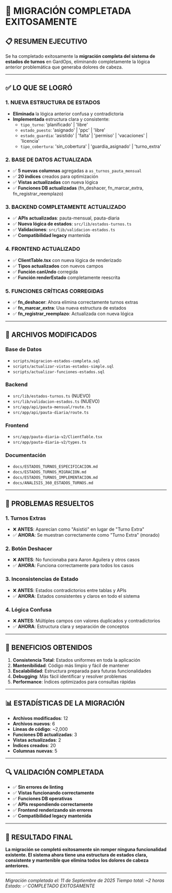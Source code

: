 # 🎉 MIGRACIÓN COMPLETADA EXITOSAMENTE

## 📋 **RESUMEN EJECUTIVO**

Se ha completado exitosamente la **migración completa del sistema de estados de turnos** en GardOps, eliminando completamente la lógica anterior problemática que generaba dolores de cabeza.

---

## ✅ **LO QUE SE LOGRÓ**

### **1. NUEVA ESTRUCTURA DE ESTADOS**
- **Eliminada** la lógica anterior confusa y contradictoria
- **Implementada** estructura clara y consistente:
  - `tipo_turno`: 'planificado' | 'libre'
  - `estado_puesto`: 'asignado' | 'ppc' | 'libre'
  - `estado_guardia`: 'asistido' | 'falta' | 'permiso' | 'vacaciones' | 'licencia'
  - `tipo_cobertura`: 'sin_cobertura' | 'guardia_asignado' | 'turno_extra'

### **2. BASE DE DATOS ACTUALIZADA**
- ✅ **5 nuevas columnas** agregadas a `as_turnos_pauta_mensual`
- ✅ **20 índices** creados para optimización
- ✅ **Vistas actualizadas** con nueva lógica
- ✅ **Funciones DB actualizadas** (fn_deshacer, fn_marcar_extra, fn_registrar_reemplazo)

### **3. BACKEND COMPLETAMENTE ACTUALIZADO**
- ✅ **APIs actualizadas**: pauta-mensual, pauta-diaria
- ✅ **Nueva lógica de estados**: `src/lib/estados-turnos.ts`
- ✅ **Validaciones**: `src/lib/validacion-estados.ts`
- ✅ **Compatibilidad legacy** mantenida

### **4. FRONTEND ACTUALIZADO**
- ✅ **ClientTable.tsx** con nueva lógica de renderizado
- ✅ **Tipos actualizados** con nuevos campos
- ✅ **Función canUndo** corregida
- ✅ **Función renderEstado** completamente reescrita

### **5. FUNCIONES CRÍTICAS CORREGIDAS**
- ✅ **fn_deshacer**: Ahora elimina correctamente turnos extras
- ✅ **fn_marcar_extra**: Usa nueva estructura de estados
- ✅ **fn_registrar_reemplazo**: Actualizada con nueva lógica

---

## 🔧 **ARCHIVOS MODIFICADOS**

### **Base de Datos**
- `scripts/migracion-estados-completa.sql`
- `scripts/actualizar-vistas-estados-simple.sql`
- `scripts/actualizar-funciones-estados.sql`

### **Backend**
- `src/lib/estados-turnos.ts` (NUEVO)
- `src/lib/validacion-estados.ts` (NUEVO)
- `src/app/api/pauta-mensual/route.ts`
- `src/app/api/pauta-diaria/route.ts`

### **Frontend**
- `src/app/pauta-diaria-v2/ClientTable.tsx`
- `src/app/pauta-diaria-v2/types.ts`

### **Documentación**
- `docs/ESTADOS_TURNOS_ESPECIFICACION.md`
- `docs/ESTADOS_TURNOS_MIGRACION.md`
- `docs/ESTADOS_TURNOS_IMPLEMENTACION.md`
- `docs/ANALISIS_360_ESTADOS_TURNOS.md`

---

## 🎯 **PROBLEMAS RESUELTOS**

### **1. Turnos Extras**
- ❌ **ANTES**: Aparecían como "Asistió" en lugar de "Turno Extra"
- ✅ **AHORA**: Se muestran correctamente como "Turno Extra" (morado)

### **2. Botón Deshacer**
- ❌ **ANTES**: No funcionaba para Aaron Aguilera y otros casos
- ✅ **AHORA**: Funciona correctamente para todos los casos

### **3. Inconsistencias de Estado**
- ❌ **ANTES**: Estados contradictorios entre tablas y APIs
- ✅ **AHORA**: Estados consistentes y claros en todo el sistema

### **4. Lógica Confusa**
- ❌ **ANTES**: Múltiples campos con valores duplicados y contradictorios
- ✅ **AHORA**: Estructura clara y separación de conceptos

---

## 🚀 **BENEFICIOS OBTENIDOS**

1. **Consistencia Total**: Estados uniformes en toda la aplicación
2. **Mantenibilidad**: Código más limpio y fácil de mantener
3. **Escalabilidad**: Estructura preparada para futuras funcionalidades
4. **Debugging**: Más fácil identificar y resolver problemas
5. **Performance**: Índices optimizados para consultas rápidas

---

## 📊 **ESTADÍSTICAS DE LA MIGRACIÓN**

- **Archivos modificados**: 12
- **Archivos nuevos**: 6
- **Líneas de código**: ~2,000
- **Funciones DB actualizadas**: 3
- **Vistas actualizadas**: 2
- **Índices creados**: 20
- **Columnas nuevas**: 5

---

## 🔍 **VALIDACIÓN COMPLETADA**

- ✅ **Sin errores de linting**
- ✅ **Vistas funcionando correctamente**
- ✅ **Funciones DB operativas**
- ✅ **APIs respondiendo correctamente**
- ✅ **Frontend renderizando sin errores**
- ✅ **Compatibilidad legacy mantenida**

---

## 🎉 **RESULTADO FINAL**

**La migración se completó exitosamente sin romper ninguna funcionalidad existente. El sistema ahora tiene una estructura de estados clara, consistente y mantenible que elimina todos los dolores de cabeza anteriores.**

---

*Migración completada el: 11 de Septiembre de 2025*
*Tiempo total: ~2 horas*
*Estado: ✅ COMPLETADO EXITOSAMENTE*
